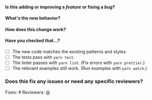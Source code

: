 #### Is this adding or improving a _feature_ or fixing a _bug_?

<!-- 
If you have a question, ask it in our Slack channel instead:

https://slate-slack.herokuapp.com/
-->

#### What's the new behavior?

<!-- 
Please include at least one of the following: 

- A GIF showing the new behavior in action.
- A code sample showing the new API in action.
- A description of how the new behavior works.

If you don't include one of these, there's a very good chance your pull request will take longer to review. Thank you!
-->

#### How does this change work?

<!-- 
If your change is non-trivial, please include a short description of how the new logic works, and why you decided to solve it the way you did. This is incredibly helpful so that reviewers don't have to guess based on the code.
-->

#### Have you checked that...?

<!-- 
Please run through this checklist for your pull request: 
-->

* [ ] The new code matches the existing patterns and styles.
* [ ] The tests pass with `yarn test`.
* [ ] The linter passes with `yarn lint`. (Fix errors with `yarn prettier`.)
* [ ] The relevant examples still work. (Run examples with `yarn watch`.)

### Does this fix any issues or need any specific reviewers?

Fixes: #
Reviewers: @
